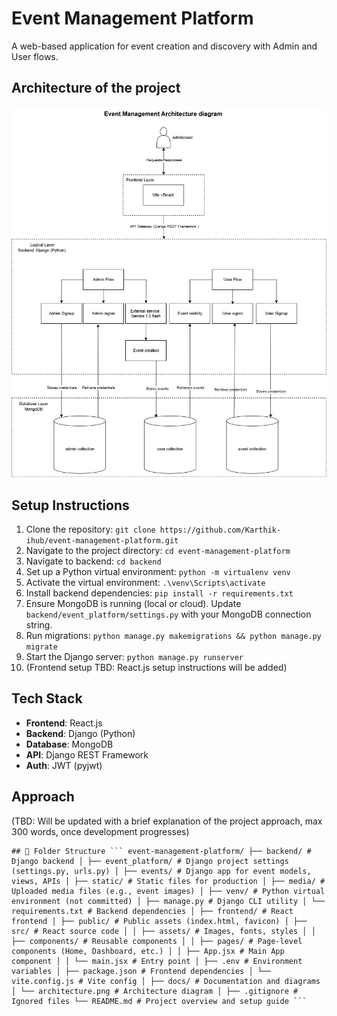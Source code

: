 # Event Management Platform
A web-based application for event creation and discovery with Admin and User flows.

## Architecture of the project
![Architecture Diagram](docs/Event%20management.drawio%20(1).png)

## Setup Instructions
1. Clone the repository: `git clone https://github.com/Karthik-ihub/event-management-platform.git`
2. Navigate to the project directory: `cd event-management-platform`
3. Navigate to backend: `cd backend`
4. Set up a Python virtual environment: `python -m virtualenv venv`
5. Activate the virtual environment: `.\venv\Scripts\activate`
6. Install backend dependencies: `pip install -r requirements.txt`
7. Ensure MongoDB is running (local or cloud). Update `backend/event_platform/settings.py` with your MongoDB connection string.
8. Run migrations: `python manage.py makemigrations && python manage.py migrate`
9. Start the Django server: `python manage.py runserver`
10. (Frontend setup TBD: React.js setup instructions will be added)

## Tech Stack
- **Frontend**: React.js
- **Backend**: Django (Python)
- **Database**: MongoDB
- **API**: Django REST Framework
- **Auth**: JWT (pyjwt)

## Approach
(TBD: Will be updated with a brief explanation of the project approach, max 300 words, once development progresses)

<pre><code>## 📁 Folder Structure ``` event-management-platform/ ├── backend/ # Django backend │ ├── event_platform/ # Django project settings (settings.py, urls.py) │ ├── events/ # Django app for event models, views, APIs │ ├── static/ # Static files for production │ ├── media/ # Uploaded media files (e.g., event images) │ ├── venv/ # Python virtual environment (not committed) │ ├── manage.py # Django CLI utility │ └── requirements.txt # Backend dependencies │ ├── frontend/ # React frontend │ ├── public/ # Public assets (index.html, favicon) │ ├── src/ # React source code │ │ ├── assets/ # Images, fonts, styles │ │ ├── components/ # Reusable components │ │ ├── pages/ # Page-level components (Home, Dashboard, etc.) │ │ ├── App.jsx # Main App component │ │ └── main.jsx # Entry point │ ├── .env # Environment variables │ ├── package.json # Frontend dependencies │ └── vite.config.js # Vite config │ ├── docs/ # Documentation and diagrams │ └── architecture.png # Architecture diagram │ ├── .gitignore # Ignored files └── README.md # Project overview and setup guide ``` </code></pre>

